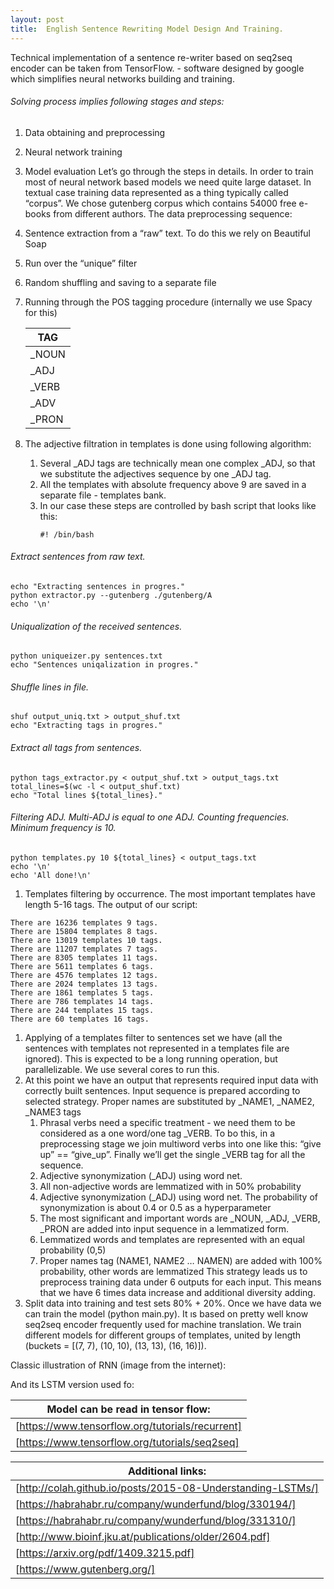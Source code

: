 ```yaml
---
layout: post
title:  English Sentence Rewriting Model Design And Training.
---
```


Technical implementation of a sentence re-writer based on seq2seq encoder can be taken from TensorFlow.  - software designed by google which simplifies neural networks building and training.


###### Solving process implies following stages and steps:
1. Data obtaining and preprocessing
2. Neural network training
3. Model evaluation
Let’s go through the steps in details. In order to train most of neural network based models we need quite large dataset. In textual case training data represented as a thing typically called “corpus”. 
We chose gutenberg corpus which contains 54000 free e-books from different authors. The data preprocessing sequence:
1. Sentence extraction from a “raw” text. To do this we rely on Beautiful Soap
2. Run over the “unique” filter
3. Random shuffling and saving to a separate file
4. Running through the POS tagging procedure (internally we use Spacy for this)

   |TAG|
   |-----|
   |_NOUN|
   |_ADJ|
   |_VERB|
   |_ADV|
   |_PRON|
	
1. The adjective filtration in templates is done using following algorithm:
   1. Several _ADJ tags are technically mean one complex _ADJ, so that we substitute the adjectives sequence by one _ADJ tag.
   2. All the templates with absolute frequency above 9 are saved in a separate file - templates bank.
   3. In our case these steps are controlled by bash script that looks like this:
        ```
        #! /bin/bash
        ```
###### Extract sentences from raw text.
```
echo "Extracting sentences in progres."
python extractor.py --gutenberg ./gutenberg/A
echo '\n'
```
###### Uniqualization of the received sentences.
```
python uniqueizer.py sentences.txt
echo "Sentences uniqalization in progres."
```
###### Shuffle lines in file.
```
shuf output_uniq.txt > output_shuf.txt
echo "Extracting tags in progres."
```
###### Extract all tags from sentences. 
```
python tags_extractor.py < output_shuf.txt > output_tags.txt
total_lines=$(wc -l < output_shuf.txt)
echo "Total lines ${total_lines}."
```
###### Filtering ADJ. Multi-ADJ is equal to one ADJ. Counting frequencies. Minimum frequency is 10.
```
python templates.py 10 ${total_lines} < output_tags.txt
echo '\n'
echo 'All done!\n'
```
1. Templates filtering by occurrence. The most important templates have length 5-16 tags. The output of our script:
```
There are 16236 templates 9 tags.
There are 15804 templates 8 tags.
There are 13019 templates 10 tags.
There are 11207 templates 7 tags.
There are 8305 templates 11 tags.
There are 5611 templates 6 tags.
There are 4576 templates 12 tags.
There are 2024 templates 13 tags.
There are 1861 templates 5 tags.
There are 786 templates 14 tags.
There are 244 templates 15 tags.
There are 60 templates 16 tags.
```
1. Applying of a templates filter to sentences set we have (all the sentences with templates not represented in a templates file are ignored). This is expected to be a long running operation, but parallelizable. We use several cores to run this.
2. At this point we have an output that represents required input data with correctly built sentences. Input sequence is prepared  according to selected strategy. Proper names are substituted by _NAME1, _NAME2, _NAME3 tags
   1. Phrasal verbs need a specific treatment - we need them to be considered as a one word/one tag _VERB. To bo this, in a preprocessing stage we join multiword verbs into one like this: “give up” == “give_up”. Finally we’ll get the single _VERB tag for all the sequence.
   2. Adjective synonymization (_ADJ) using word net.
   3. All non-adjective words are lemmatized with in 50% probability
   4. Adjective synonymization (_ADJ) using word net. The probability of synonymization is about 0.4 or 0.5 as a hyperparameter
   5. The most significant and important words are _NOUN, _ADJ, _VERB, _PRON are added into input sequence in a lemmatized form. 
   6. Lemmatized words and templates are represented with an equal probability (0,5)
   7. Proper names tag (NAME1, NAME2 … NAMEN) are added with 100% probability, other words are lemmatized 
This strategy leads us to preprocess training data under 6 outputs for each input. This means that we have 6 times data increase and additional diversity adding.
1. Split data into training and test sets 80% + 20%.
Once we have data we can train the model (python main.py). It ıs based on pretty well know seq2seq encoder frequently used for machine translation. We train different models for different groups of templates, united by length (buckets = [(7, 7), (10, 10), (13, 13), (16, 16)]).


Classic illustration of RNN (image from the internet):
  



And its LSTM version used fo:
  



|       Model can be read in tensor flow:       |
|-------------------------------------------------|
|[https://www.tensorflow.org/tutorials/recurrent] |
|[https://www.tensorflow.org/tutorials/seq2seq]|


|Additional links:|
|----------------------------------------------------------|
|[http://colah.github.io/posts/2015-08-Understanding-LSTMs/]|
|[https://habrahabr.ru/company/wunderfund/blog/330194/]|
|[https://habrahabr.ru/company/wunderfund/blog/331310/]|
|[http://www.bioinf.jku.at/publications/older/2604.pdf]|
|[https://arxiv.org/pdf/1409.3215.pdf]|
|[https://www.gutenberg.org/]|